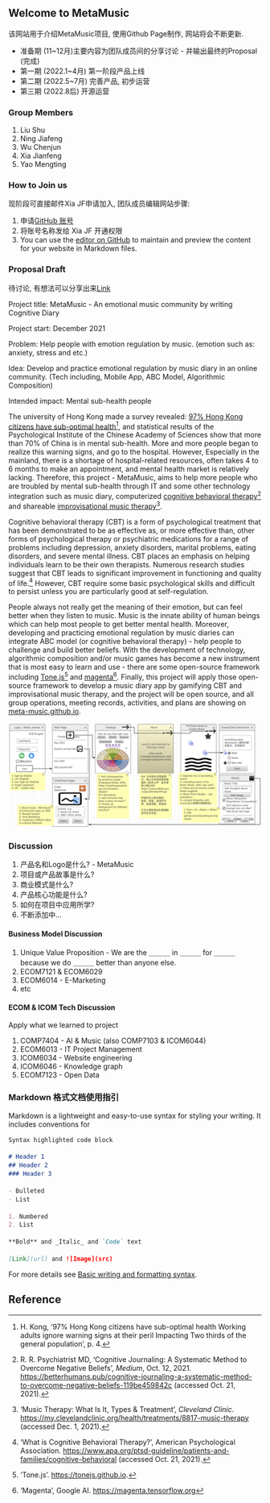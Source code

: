 ## Welcome to MetaMusic

该网站用于介绍MetaMusic项目, 使用Github Page制作, 网站将会不断更新.

- 准备期 (11~12月)主要内容为团队成员间的分享讨论 - 并输出最终的Proposal (完成)
- 第一期 (2022.1~4月) 第一阶段产品上线
- 第二期 (2022.5~7月) 完善产品, 初步运营
- 第三期 (2022.8后) 开源运营

### Group Members

1. Liu Shu
2. Ning Jiafeng
3. Wu Chenjun
4. Xia Jianfeng
5. Yao Mengting

### How to Join us

现阶段可直接邮件Xia JF申请加入, 团队成员编辑网站步骤:
1. 申请[GitHub 账号](https://github.com/signup)
2. 将账号名称发给 Xia JF 开通权限
3. You can use the [editor on GitHub](https://github.com/meta-music/project/blob/gh-pages/index.md) to maintain and preview the content for your website in Markdown files. 

### Proposal Draft

待讨论, 有想法可以分享出来[Link](https://docs.qq.com/doc/DYlRvWUVSSlBNWXNp)

Project title:  MetaMusic - An emotional music community by writing Cognitive Diary

Project start: December 2021

Problem:  Help people with emotion regulation by music. (emotion such as: anxiety, stress and etc.)

Idea:  Develop and practice emotional regulation by music diary in an online community. (Tech including, Mobile App, ABC Model, Algorithmic Composition)

Intended impact: Mental sub-health people

The university of Hong Kong made a survey revealed:  [97% Hong Kong citizens have sub-optimal health](https://www.hkupop.hku.hk/english/report/subhealth/content/resources/pr.pdf)[^1], and statistical results of the Psychological Institute of the Chinese Academy of Sciences show that more than 70% of China is in mental sub-health. More and more people began to realize this warning signs, and go to the hospital. However, Especially in the mainland, there is a shortage of hospital-related resources, often takes 4 to 6 months to make an appointment, and mental health market is relatively lacking. Therefore, this project - MetaMusic, aims to help more people who are troubled by mental sub-health through IT and some other technology integration such as music diary, computerized [cognitive behavioral therapy](https://betterhumans.coach.me/cognitive-journaling-a-systematic-method-to-overcome-negative-beliefs-119be459842c)[^2] and shareable [improvisational music therapy](https://my.clevelandclinic.org/health/treatments/8817-music-therapy)[^3].

Cognitive behavioral therapy (CBT) is a form of psychological treatment that has been demonstrated to be as effective as, or more effective than, other forms of psychological therapy or psychiatric medications for a range of problems including depression, anxiety disorders, marital problems, eating disorders, and severe mental illness. CBT places an emphasis on helping individuals learn to be their own therapists. Numerous research studies suggest that CBT leads to significant improvement in functioning and quality of life.[^6] However, CBT require some basic psychological skills and difficult to persist unless you are particularly good at self-regulation. 

People always not really get the meaning of their emotion, but can feel better when they listen to music. Music is the innate ability of human beings which can help most people to get better mental health. Moreover, developing and practicing emotional regulation by music diaries can integrate ABC model (or cognitive behavioral therapy) - help people to challenge and build better beliefs. With the development of technology, algorithmic composition and/or music games has become a new instrument that is most easy to learn and use - there are some open-source framework including [Tone.js](https://apps.musedlab.org/groovepizza/?museid=kngevZcmc&)[^4] and [magenta](https://experiments.withgoogle.com/ai/ai-duet/view/)[^5]. Finally, this project will apply those open-source framework to develop a music diary app by gamifying CBT and improvisational music therapy, and the project will be open source, and all group operations, meeting records, activities, and plans are showing on [meta-music.github.io](https://meta-music.github.io/project/). 

[^1]: H. Kong, ‘97% Hong Kong citizens have sub-optimal health Working adults ignore warning signs at their peril Impacting Two thirds of the general population’, p. 4.
[^2]: R. R. Psychiatrist MD, ‘Cognitive Journaling: A Systematic Method to Overcome Negative Beliefs’, *Medium*, Oct. 12, 2021. https://betterhumans.pub/cognitive-journaling-a-systematic-method-to-overcome-negative-beliefs-119be459842c (accessed Oct. 21, 2021).
[^3]: ‘Music Therapy: What Is It, Types & Treatment’, *Cleveland Clinic*. https://my.clevelandclinic.org/health/treatments/8817-music-therapy (accessed Dec. 1, 2021).
[^4]: ‘Tone.js’. https://tonejs.github.io.
[^5]:  ‘Magenta’, Google AI. https://magenta.tensorflow.org
[^6]: ‘What is Cognitive Behavioral Therapy?’, American Psychological Association. https://www.apa.org/ptsd-guideline/patients-and-families/cognitive-behavioral (accessed Oct. 21, 2021).

![image-20211104215829514](index.assets/image-20211104215829514.png)

### Discussion

1. 产品名和Logo是什么? - MetaMusic
2. 项目或产品故事是什么?
3. 商业模式是什么?
4. 产品核心功能是什么?
5. 如何在项目中应用所学?
7. 不断添加中...

#### Business Model Discussion

1. Unique Value Proposition - We are the ＿＿＿ in ＿＿＿ for ＿＿＿ because we do ＿＿＿ better than anyone else. 
2. ECOM7121 & ECOM6029
3. ECOM6014 - E-Marketing
4. etc

#### ECOM & ICOM Tech Discussion

Apply what we learned to project

1. COMP7404 - AI & Music (also COMP7103 & ICOM6044)
2. ECOM6013 - IT Project Management 
3. ICOM6034 - Website engineering
4. ICOM6046 - Knowledge graph
5. ECOM7123 - Open Data

### Markdown 格式文档使用指引

Markdown is a lightweight and easy-to-use syntax for styling your writing. It includes conventions for

```markdown
Syntax highlighted code block

# Header 1
## Header 2
### Header 3

- Bulleted
- List

1. Numbered
2. List

**Bold** and _Italic_ and `Code` text

[Link](url) and ![Image](src)
```

For more details see [Basic writing and formatting syntax](https://docs.github.com/en/github/writing-on-github/getting-started-with-writing-and-formatting-on-github/basic-writing-and-formatting-syntax).


## Reference